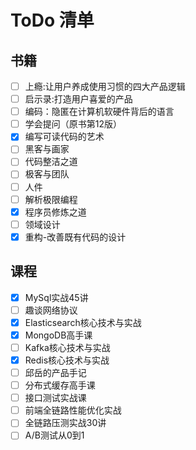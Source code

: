 # ToDo 清单
## 书籍
- [ ] 上瘾:让用户养成使用习惯的四大产品逻辑
- [ ] 启示录:打造用户喜爱的产品
- [ ] 编码：隐匿在计算机软硬件背后的语言
- [ ] 学会提问（原书第12版）
- [x] 编写可读代码的艺术
- [ ] 黑客与画家
- [ ] 代码整洁之道
- [ ] 极客与团队
- [ ] 人件
- [ ] 解析极限编程
- [x] 程序员修炼之道
- [ ] 领域设计
- [x] 重构-改善既有代码的设计

## 课程
- [x] MySql实战45讲
- [ ] 趣谈网络协议
- [x] Elasticsearch核心技术与实战
- [x] MongoDB高手课
- [ ] Kafka核心技术与实战
- [x] Redis核心技术与实战
- [ ] 邱岳的产品手记 
- [ ] 分布式缓存高手课
- [ ] 接口测试实战课
- [ ] 前端全链路性能优化实战
- [ ] 全链路压测实战30讲
- [ ] A/B测试从0到1
